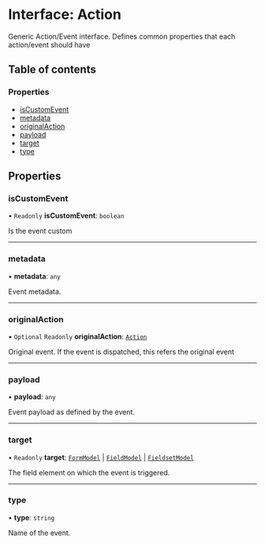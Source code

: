# Interface: Action

Generic Action/Event interface.
Defines common properties that each action/event should have

## Table of contents

### Properties

- [isCustomEvent](Action.md#iscustomevent)
- [metadata](Action.md#metadata)
- [originalAction](Action.md#originalaction)
- [payload](Action.md#payload)
- [target](Action.md#target)
- [type](Action.md#type)

## Properties

### isCustomEvent

• `Readonly` **isCustomEvent**: `boolean`

Is the event custom

___

### metadata

• **metadata**: `any`

Event metadata.

___

### originalAction

• `Optional` `Readonly` **originalAction**: [`Action`](Action.md)

Original event. If the event is dispatched, this refers the original event

___

### payload

• **payload**: `any`

Event payload as defined by the event.

___

### target

• `Readonly` **target**: [`FormModel`](FormModel.md) \| [`FieldModel`](FieldModel.md) \| [`FieldsetModel`](FieldsetModel.md)

The field element on which the event is triggered.

___

### type

• **type**: `string`

Name of the event.
